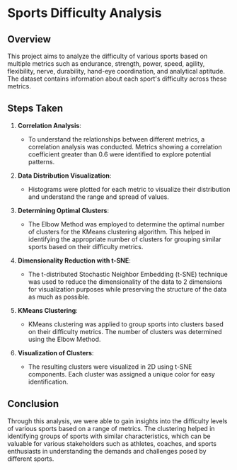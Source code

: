# Sports Difficulty Analysis

## Overview

This project aims to analyze the difficulty of various sports based on multiple metrics such as endurance, strength, power, speed, agility, flexibility, nerve, durability, hand-eye coordination, and analytical aptitude. The dataset contains information about each sport's difficulty across these metrics.

## Steps Taken

1. **Correlation Analysis**: 
   - To understand the relationships between different metrics, a correlation analysis was conducted. Metrics showing a correlation coefficient greater than 0.6 were identified to explore potential patterns.

2. **Data Distribution Visualization**: 
   - Histograms were plotted for each metric to visualize their distribution and understand the range and spread of values.

3. **Determining Optimal Clusters**: 
   - The Elbow Method was employed to determine the optimal number of clusters for the KMeans clustering algorithm. This helped in identifying the appropriate number of clusters for grouping similar sports based on their difficulty metrics.

4. **Dimensionality Reduction with t-SNE**: 
   - The t-distributed Stochastic Neighbor Embedding (t-SNE) technique was used to reduce the dimensionality of the data to 2 dimensions for visualization purposes while preserving the structure of the data as much as possible.

5. **KMeans Clustering**:
   - KMeans clustering was applied to group sports into clusters based on their difficulty metrics. The number of clusters was determined using the Elbow Method.

6. **Visualization of Clusters**: 
   - The resulting clusters were visualized in 2D using t-SNE components. Each cluster was assigned a unique color for easy identification.

## Conclusion

Through this analysis, we were able to gain insights into the difficulty levels of various sports based on a range of metrics. The clustering helped in identifying groups of sports with similar characteristics, which can be valuable for various stakeholders such as athletes, coaches, and sports enthusiasts in understanding the demands and challenges posed by different sports.
